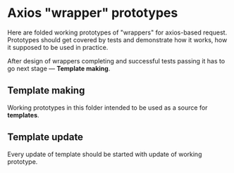 # Axios "wrapper" prototypes

Here are folded working prototypes of "wrappers" for axios-based request. Prototypes should get covered by tests and demonstrate how it works, how it supposed to be used in practice.

After design of wrappers completing and successful tests passing it has to go next stage — **Template making**.

## Template making

Working prototypes in this folder intended to be used as a source for **templates**.

## Template update

Every update of template should be started with update of working prototype.
